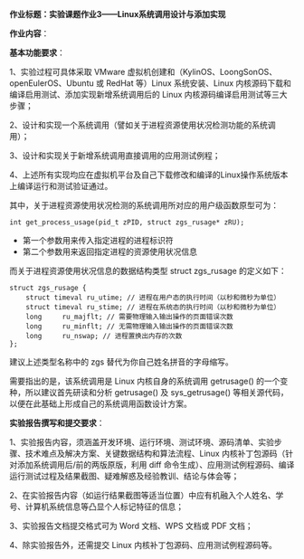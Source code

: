 **作业标题：实验课题作业3——Linux系统调用设计与添加实现**

**作业内容**：

**基本功能要求**：

1、实验过程可具体采取 VMware 虚拟机创建和（KylinOS、LoongSonOS、openEulerOS、Ubuntu 或 RedHat 等）Linux 系统安装、Linux 内核源码下载和编译启用测试、添加实现新增系统调用后的 Linux 内核源码编译启用测试等三大步骤；

2、设计和实现一个系统调用（譬如关于进程资源使用状况检测功能的系统调用）；

3、设计和实现关于新增系统调用直接调用的应用测试例程；

4、上述所有实现均应在虚拟机平台及自己下载修改和编译的Linux操作系统版本上编译运行和测试验证通过。

其中，关于进程资源使用状况检测的系统调用所对应的用户级函数原型可为：

`int get_process_usage(pid_t zPID, struct zgs_rusage* zRU);`

- 第一个参数用来传入指定进程的进程标识符
- 第二个参数用来返回指定进程的资源使用状况信息

而关于进程资源使用状况信息的数据结构类型 struct zgs_rusage 的定义如下：

```
struct zgs_rusage {
	struct timeval ru_utime; // 进程在用户态的执行时间（以秒和微秒为单位）
	struct timeval ru_stime; // 进程在系统态的执行时间（以秒和微秒为单位）
	long     ru_majflt; // 需要物理输入输出操作的页面错误次数
	long     ru_minflt; // 无需物理输入输出操作的页面错误次数
	long     ru_nswap; // 进程置换出内存的次数
};
```

建议上述类型名称中的 zgs 替代为你自己姓名拼音的字母缩写。

需要指出的是，该系统调用是 Linux 内核自身的系统调用 getrusage() 的一个变种，所以建议首先研读和分析 getrusage() 及 sys_getrusage() 等相关源代码，以便在此基础上形成自己的系统调用函数设计方案。

**实验报告撰写和提交要求**：

1、实验报告内容，须涵盖开发环境、运行环境、测试环境、源码清单、实验步骤、技术难点及解决方案、关键数据结构和算法流程、Linux 内核补丁包源码（针对添加系统调用后/前的两版原版，利用 diff 命令生成）、应用测试例程源码、编译运行测试过程及结果截图、疑难解惑及经验教训、结论与体会等；

2、在实验报告内容（如运行结果截图等适当位置）中应有机融入个人姓名、学号、计算机系统信息等凸显个人标记特征的信息；

3、实验报告文档提交格式可为 Word 文档、WPS 文档或 PDF 文档；

4、除实验报告外，还需提交 Linux 内核补丁包源码、应用测试例程源码等。